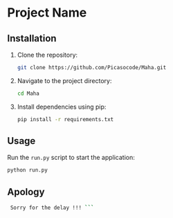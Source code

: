 # Project Name

## Installation

1. Clone the repository:

    ```bash
    git clone https://github.com/Picasocode/Maha.git
    ```

2. Navigate to the project directory:

    ```bash
    cd Maha
    ```

3. Install dependencies using pip:

    ```bash
    pip install -r requirements.txt
    ```

## Usage

Run the `run.py` script to start the application:

```bash
python run.py
```

## Apology
```bash
 Sorry for the delay !!! ```
